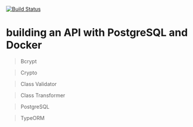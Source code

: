 [![Build Status](https://travis-ci.com/williamkoller/api-pg-nest.svg?branch=master)](https://travis-ci.com/williamkoller/api-pg-nest)

# building an API with PostgreSQL and Docker

> Bcrypt

> Crypto

> Class Validator

> Class Transformer

> PostgreSQL

> TypeORM
